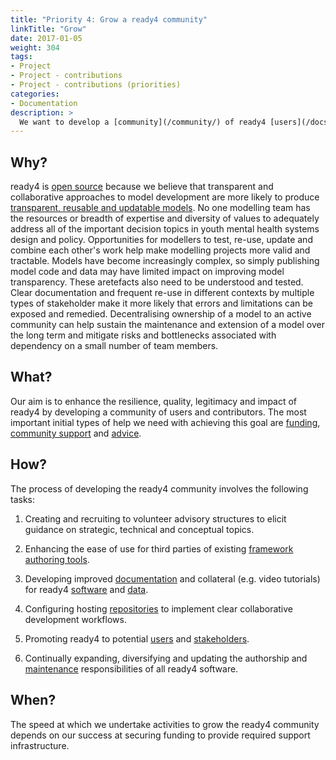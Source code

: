 ```yaml
---
title: "Priority 4: Grow a ready4 community"
linkTitle: "Grow"
date: 2017-01-05
weight: 304
tags:
- Project
- Project - contributions
- Project - contributions (priorities)
categories:
- Documentation
description: >
  We want to develop a [community](/community/) of ready4 [users](/docs/getting-started/users/), contributors and [stakeholders](/docs/getting-started/stakeholders/) to sustain the development, maintenance, application, extension and impact of the project.
---
```


## Why?
ready4 is [open source](/docs/software/terms/licenses/) because we believe that transparent and collaborative approaches to model development are more likely to produce [transparent, reusable and updatable models](/docs/framework/standards/). No one modelling team has the resources or breadth of expertise and diversity of values to adequately address all of the important decision topics in youth mental health systems design and policy. Opportunities for modellers to test, re-use, update and combine each other's work help make modelling projects more valid and tractable. Models have become increasingly complex, so simply publishing model code and data may have limited impact on improving model transparency. These aretefacts also need to be understood and tested. Clear documentation and frequent re-use in different contexts by multiple types of stakeholder make it more likely that errors and limitations can be exposed and remedied. Decentralising ownership of a model to an active community can help sustain the maintenance and extension of a model over the long term and mitigate risks and bottlenecks associated with dependency on a small number of team members.

## What?
Our aim is to enhance the resilience, quality, legitimacy and impact of ready4 by developing a community of users and contributors. The most important initial types of help we need with achieving this goal are [funding](/docs/contribution-guidelines/contribution-types/funding/), [community support](/docs/contribution-guidelines/contribution-types/community/) and [advice](/docs/contribution-guidelines/contribution-types/advisory/).

## How?
The process of developing the ready4 community involves the following tasks:

1. Creating and recruiting to volunteer advisory structures to elicit guidance on strategic, technical and conceptual topics.

2. Enhancing the ease of use for third parties of existing [framework authoring tools](/docs/software/libraries/installation/authoring-tools/).

3. Developing improved [documentation](/docs/software/libraries/documentation/) and collateral (e.g. video tutorials) for ready4 [software](/docs/software/) and [data](/docs/model/datasets/).

4. Configuring hosting [repositories](/docs/software/repositories/) to implement clear collaborative development workflows.

5. Promoting ready4 to potential [users](/docs/getting-started/users/) and [stakeholders](/docs/getting-started/stakeholders/).

6. Continually expanding, diversifying and updating the authorship and [maintenance](/docs/contribution-guidelines/priorities/curate/) responsibilities of all ready4 software.

## When?
The speed at which we undertake activities to grow the ready4 community depends on our success at securing funding to provide required support infrastructure.
